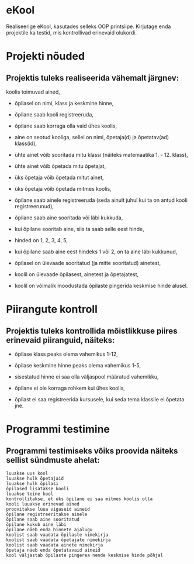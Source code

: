 # eKool
Realiseerige eKool, kasutades selleks OOP printsiipe. Kirjutage enda projektile ka testid, mis kontrollivad erinevaid olukordi.



# Projekti nõuded
## Projektis tuleks realiseerida vähemalt järgnev:
koolis toimuvad ained,

+ õpilasel on nimi, klass ja keskmine hinne,

+ õpilane saab kooli registreeruda,

+ õpilane saab korraga olla vaid ühes koolis,

+ aine on seotud kooliga, sellel on nimi, õpetaja(d) ja õpetatav(ad) klass(id),

+ ühte ainet võib sooritada mitu klassi (näiteks matemaatika 1. - 12. klass),

+ ühte ainet võib õpetada mitu õpetajat,

+ üks õpetaja võib õpetada mitut ainet,

+ üks õpetaja võib õpetada mitmes koolis,

+ õpilane saab ainele registreeruda (seda ainult juhul kui ta on antud kooli registreerunud),

+ õpilane saab aine sooritada või läbi kukkuda,

+ kui õpilane sooritab aine, siis ta saab selle eest hinde,

+ hinded on 1, 2, 3, 4, 5,

+ kui õpilane saab aine eest hindeks 1 või 2, on ta aine läbi kukkunud,

+ õpilasel on ülevaade sooritatud (ja mitte sooritatud) ainetest,

+ koolil on ülevaade õpilasest, ainetest ja õpetajatest,

+ koolil on võimalik moodustada õpilaste pingerida keskmise hinde alusel.



# Piirangute kontroll
## Projektis tuleks kontrollida mõistlikkuse piires erinevaid piiranguid, näiteks:
+ õpilase klass peaks olema vahemikus 1-12,

+ õpilase keskmine hinne peaks olema vahemikus 1-5,

+ sisestatud hinne ei saa olla väljaspool määratud vahemikku,

+ õpilane ei ole korraga rohkem kui ühes koolis,

+ õpilast ei saa registreerida kursusele, kui seda tema klassile ei õpetata jne.



# Programmi testimine
## Programmi testimiseks võiks proovida näiteks sellist sündmuste ahelat:

```
luuakse uus kool
luuakse hulk õpetajaid
luuakse hulk õpilasi
õpilased lisatakse kooli
luuakse teine kool
kontrollitakse, et üks õpilane ei saa mitmes koolis olla
kooli luuakse erinevad ained
proovitakse luua vigaseid aineid
õpilane registreeritakse ainele
õpilane saab aine sooritatud
õpilane kukub aine läbi
õpilane näeb enda hinnete ajalugu
koolist saab vaadata õpilaste nimekirja
koolist saab vaadata õpetajate nimekirja
koolist saab vaadata ainete nimekirja
õpetaja näeb enda õpetatavaid aineid
kool väljastab õpilaste pingerea nende keskmise hinde põhjal
```
